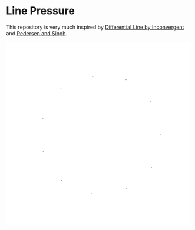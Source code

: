 # Line Pressure

This repository is very much inspired by [Differential Line by Inconvergent](https://github.com/inconvergent/differential-line) and [Pedersen and Singh](http://www.dgp.toronto.edu/~karan/artexhibit/mazes.pdf).

![Demo](one.gif)
